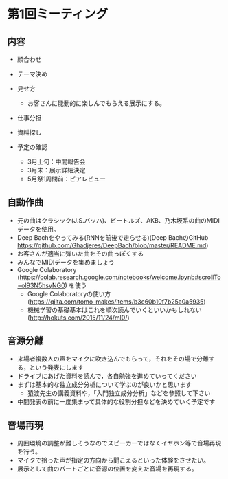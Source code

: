 # 第1回ミーティング

## 内容

- 顔合わせ
- テーマ決め
- 見せ方
    * お客さんに能動的に楽しんでもらえる展示にする。
- 仕事分担
- 資料探し
- 予定の確認

    * 3月上旬：中間報告会 
    * 3月末：展示詳細決定 
    * 5月祭1周間前：ピアレビュー

## 自動作曲

- 元の曲はクラシック(J.S.バッハ)、ビートルズ、AKB、乃木坂系の曲のMIDIデータを使用。
- Deep Bachをやってみる(RNNを前後で走らせる)(Deep BachのGitHub https://github.com/Ghadjeres/DeepBach/blob/master/README.md)
- お客さんが適当に弾いた曲をその曲っぽくする
- みんなでMIDIデータを集めましょう
- Google Colaboratory (https://colab.research.google.com/notebooks/welcome.ipynb#scrollTo=ol93N5hsyNG0) を使う
   * Google Colaboratoryの使い方(https://qiita.com/tomo_makes/items/b3c60b10f7b25a0a5935)
   * 機械学習の基礎基本はこれを順次読んでいくといいかもしれない(http://hokuts.com/2015/11/24/ml0/)
   
## 音源分離

- 来場者複数人の声をマイクに吹き込んでもらって，それをその場で分離する，という発表にします
- ドライブにあげた資料を読んで，各自勉強を進めていってください
- まずは基本的な独立成分分析について学ぶのが良いかと思います
  - 猿渡先生の講義資料や，「入門独立成分分析」などを参照して下さい
- 中間発表の前に一度集まって具体的な役割分担などを決めていく予定です

## 音場再現 

- 周囲環境の調整が難しそうなのでスピーカーではなくイヤホン等で音場再現を行う。
- マイクで拾った声が指定の方向から聞こえるといった体験をさせたい。
- 展示として曲のパートごとに音源の位置を変えた音場を再現する。
